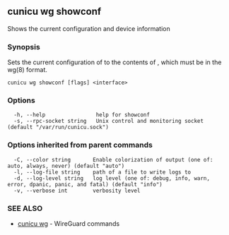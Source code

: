 ## cunicu wg showconf

Shows the current configuration and device information

### Synopsis

Sets the current configuration of <interface> to the contents of <configuration-filename>, which must be in the wg(8) format.

```
cunicu wg showconf [flags] <interface>
```

### Options

```
  -h, --help                help for showconf
  -s, --rpc-socket string   Unix control and monitoring socket (default "/var/run/cunicu.sock")
```

### Options inherited from parent commands

```
  -C, --color string       Enable colorization of output (one of: auto, always, never) (default "auto")
  -l, --log-file string    path of a file to write logs to
  -d, --log-level string   log level (one of: debug, info, warn, error, dpanic, panic, and fatal) (default "info")
  -v, --verbose int        verbosity level
```

### SEE ALSO

* [cunicu wg](cunicu_wg.md)	 - WireGuard commands


